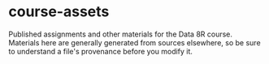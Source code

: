 # course-assets
Published assignments and other materials for the Data 8R course.  Materials here are generally generated from sources elsewhere, so be sure to understand a file's provenance before you modify it.
